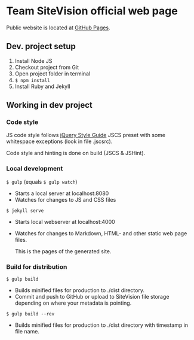 
# Team SiteVision official web page

Public website is located at [GitHub Pages](https://bouvetstockholmab.github.io/sv/).


## Dev. project setup

1. Install Node JS
2. Checkout project from Git
3. Open project folder in terminal
4. `$ npm install`
5. Install Ruby and Jekyll


## Working in dev project

### Code style

JS code style follows [jQuery Style Guide](https://contribute.jquery.org/style-guide/js/) JSCS preset with some whitespace exceptions (look in file .jscsrc).

Code style and hinting is done on build (JSCS & JSHint).


### Local development

`$ gulp` (equals `$ gulp watch`)

- Starts a local server at localhost:8080
- Watches for changes to JS and CSS files

`$ jekyll serve`

- Starts local webserver at localhost:4000
- Watches for changes to Markdown, HTML- and other
  static web page files. 
  
  This is the pages of the generated site. 


### Build for distribution

`$ gulp build`

- Builds minified files for production to ./dist directory.
- Commit and push to GitHub or upload to SiteVision file storage
  depending on where your metadata is pointing.

`$ gulp build --rev` 

- Builds minified files for production to ./dist directory with timestamp
  in file name.
